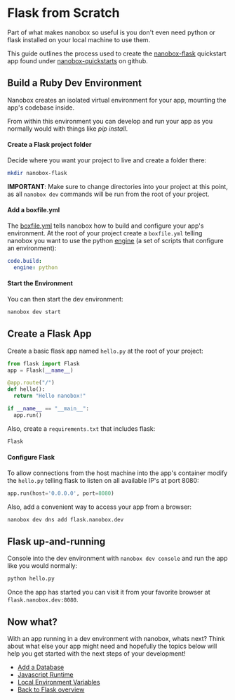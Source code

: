 # Flask from Scratch
Part of what makes nanobox so useful is you don't even need python or flask installed on your local machine to use them.

This guide outlines the process used to create the <a href="https://github.com/nanobox-quickstarts/nanobox-flask" target="\_blank">nanobox-flask</a> quickstart app found under <a href="https://github.com/nanobox-quickstarts" target="\_blank">nanobox-quickstarts</a> on github.

## Build a Ruby Dev Environment
Nanobox creates an isolated virtual environment for your app, mounting the app's codebase inside.

From within this environment you can develop and run your app as you normally would with things like *pip install*.

#### Create a Flask project folder
Decide where you want your project to live and create a folder there:

```bash
mkdir nanobox-flask
```

**IMPORTANT**: Make sure to change directories into your project at this point, as all `nanobox dev` commands will be run from the root of your project.

#### Add a boxfile.yml
The <a href="https://docs.nanobox.io/boxfile/" target="\_blank">boxfile.yml</a> tells nanobox how to build and configure your app's environment. At the root of your project create a `boxfile.yml` telling nanobox you want to use the python <a href="https://docs.nanobox.io/engines/" target="\_blank">engine</a> (a set of scripts that configure an environment):

```yaml
code.build:
  engine: python
```

#### Start the Environment
You can then start the dev environment:

```bash
nanobox dev start
```

## Create a Flask App
Create a basic flask app named `hello.py` at the root of your project:

```python
from flask import Flask
app = Flask(__name__)

@app.route("/")
def hello():
  return "Hello nanobox!"

if __name__ == "__main__":
  app.run()
```

Also, create a `requirements.txt` that includes flask:

```txt
Flask
```

#### Configure Flask
To allow connections from the host machine into the app's container modify the `hello.py` telling flask to listen on all available IP's at port 8080:

```python
app.run(host='0.0.0.0', port=8080)
```

Also, add a convenient way to access your app from a browser:

```bash
nanobox dev dns add flask.nanobox.dev
```

## Flask up-and-running
Console into the dev environment with `nanobox dev console` and run the app like you would normally:

```bash
python hello.py
```

Once the app has started you can visit it from your favorite browser at `flask.nanobox.dev:8080`.

## Now what?
With an app running in a dev environment with nanobox, whats next? Think about what else your app might need and hopefully the topics below will help you get started with the next steps of your development!

* [Add a Database](/python/flask/next-steps/add-a-database)
* [Javascript Runtime](/python/flask/next-steps/javascript-runtime)
* [Local Environment Variables](/python/flask/next-steps/local-evars)
* [Back to Flask overview](/python/flask)
